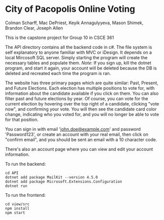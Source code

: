 # City of Pacopolis Online Voting

Colman Scharff, 
Mac DePriest, 
Keyik Annagulyyeva,
Mason Shimek,
Brandon Clear,
Joseph Allen

This is the capstone project for Group 10 in CSCE 361

The API directory contains all the backend code in c#. The file system is self explanatory to anyone familiar with MVC or iDesign. It depends on a local Mircosoft SQL server. Simply starting the program will create the necessary tables and populate them. 
*Note*: If you sign up, kill the dotnet program, and start it again, your account will be deleted because the DB is deleted and recreated each time the program is ran. 


The website has three primary pages which are quite similar: Past, Present, and Future Elections. Each election has multiple positions to vote for, with information about the candidate available if you click on them. You can also filter past and future elections by year. Of course, you can vote for the current election by hovering over the top right of a candidate, clicking "vote now", and confirming your vote. You will then see the candidate card color change, indicating who you voted for, and you will no longer be able to vote for that position. 

You can sign in with email 'john.doe@example.com' and password 'Password123', or create an account with your real email, then click on "confirm email", and you should be sent an email with a 10 character code.

There's also an account page where you can view and edit your account information.

To run the backend:
```
cd API
dotnet add package MailKit --version 4.5.0
dotnet add package Microsoft.Extensions.Configuration
dotnet run
```

To run the frontend:
```
cd view/src
npm install
npm start
```


